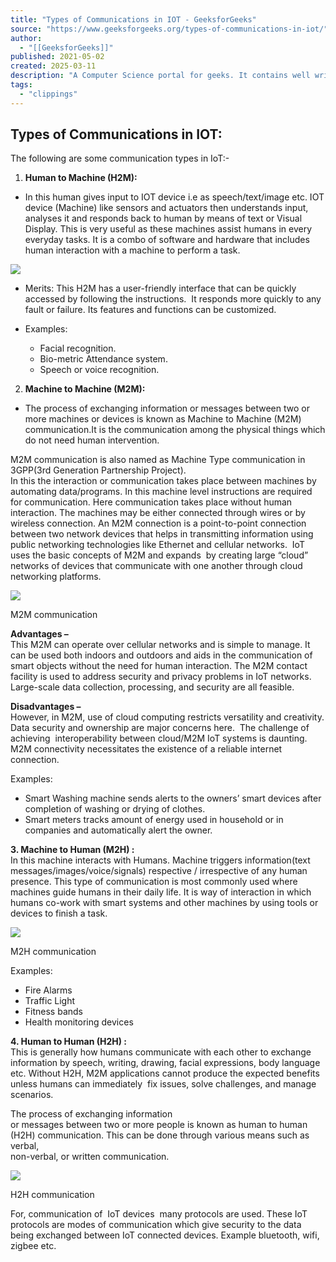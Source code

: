 ```yaml
---
title: "Types of Communications in IOT - GeeksforGeeks"
source: "https://www.geeksforgeeks.org/types-of-communications-in-iot/"
author:
  - "[[GeeksforGeeks]]"
published: 2021-05-02
created: 2025-03-11
description: "A Computer Science portal for geeks. It contains well written, well thought and well explained computer science and programming articles, quizzes and practice/competitive programming/company interview Questions."
tags:
  - "clippings"
---
```


## **Types of Communications in IOT:** 

The following are some communication types in IoT:-

1. **Human to Machine (H2M):**
- In this human gives input to IOT device i.e as speech/text/image etc. IOT device (Machine) like sensors and actuators then understands input, analyses it and responds back to human by means of text or Visual Display. This is very useful as these machines assist humans in every everyday tasks. It is a combo of software and hardware that includes human interaction with a machine to perform a task.

![](https://media.geeksforgeeks.org/wp-content/uploads/20210505183400/1.PNG)

- Merits: This H2M has a user-friendly interface that can be quickly accessed by following the instructions.  It responds more quickly to any fault or failure. Its features and functions can be customized.

- Examples: 
	- Facial recognition.
	- Bio-metric Attendance system.
	- Speech or voice recognition.

2. **Machine to Machine (M2M):**
- The process of exchanging information or messages between two or more machines or devices is known as Machine to Machine (M2M) communication.It is the communication among the physical things which do not need human intervention.

M2M communication is also named as Machine Type communication in 3GPP(3rd Generation Partnership Project).  
In this the interaction or communication takes place between machines by automating data/programs. In this machine level instructions are required for communication. Here communication takes place without human interaction. The machines may be either connected through wires or by wireless connection. An M2M connection is a point-to-point connection between two network devices that helps in transmitting information using public networking technologies like Ethernet and cellular networks.  IoT uses the basic concepts of M2M and expands  by creating large “cloud” networks of devices that communicate with one another through cloud networking platforms.

![](https://media.geeksforgeeks.org/wp-content/uploads/20210505183521/2-300x138.PNG)

M2M communication

**Advantages –**  
This M2M can operate over cellular networks and is simple to manage. It can be used both indoors and outdoors and aids in the communication of smart objects without the need for human interaction. The M2M contact facility is used to address security and privacy problems in IoT networks. Large-scale data collection, processing, and security are all feasible.

**Disadvantages –**  
However, in M2M, use of cloud computing restricts versatility and creativity. Data security and ownership are major concerns here.  The challenge of achieving  interoperability between cloud/M2M IoT systems is daunting. M2M connectivity necessitates the existence of a reliable internet connection.

Examples:

- Smart Washing machine sends alerts to the owners’ smart devices after completion of washing or drying of clothes.
- Smart meters tracks amount of energy used in household or in companies and automatically alert the owner.

**3\. Machine to Human (M2H) :**  
In this machine interacts with Humans. Machine triggers information(text messages/images/voice/signals) respective / irrespective of any human presence. This type of communication is most commonly used where machines guide humans in their daily life. It is way of interaction in which humans co-work with smart systems and other machines by using tools or devices to finish a task.

![](https://media.geeksforgeeks.org/wp-content/uploads/20210505183642/3-300x166.PNG)

M2H communication

Examples:

- Fire Alarms
- Traffic Light
- Fitness bands
- Health monitoring devices

**4\. Human to Human (H2H) :**  
This is generally how humans communicate with each other to exchange information by speech, writing, drawing, facial expressions, body language etc. Without H2H, M2M applications cannot produce the expected benefits unless humans can immediately  fix issues, solve challenges, and manage scenarios.

The process of exchanging information   
or messages between two or more people is known as human to human (H2H) communication. This can be done through various means such as verbal,   
non-verbal, or written communication.

![](https://media.geeksforgeeks.org/wp-content/uploads/20210505183712/4-300x215.PNG)

H2H communication

For, communication of  IoT devices  many protocols are used. These IoT protocols are modes of communication which give security to the data being exchanged between IoT connected devices. Example bluetooth, wifi, zigbee etc.

  